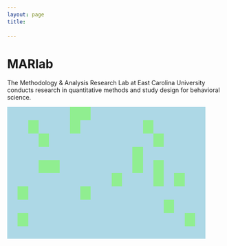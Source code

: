 ```yaml
---
layout: page
title: 

---
```


# MARlab

The Methodology & Analysis Research Lab at East Carolina University conducts research in quantitative methods and study design for behavioral science.

![](https://github.com/schoam4/schoam4.github.io/raw/master/public/MAR_missmap.png)
